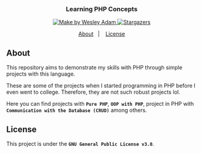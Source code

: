 <h3 align="center">
  Learning PHP Concepts
</h3>

<p align="center">
  <a href="https://github.com/wesleyasilva">
    <img alt="Make by Wesley Adam" src="https://img.shields.io/badge/make%20by-Wesley%20Adam-%2304D361">
  </a>
 <a href="https://github.com/wesleyasilva?tab=stars">
    <img alt="Stargazers" src="https://img.shields.io/github/stars/wesleyasilva/PHP?style=social">
  </a>
</p>

<p align="center">
  <a href="#about">About</a>&nbsp;&nbsp;&nbsp;|&nbsp;&nbsp;&nbsp;
  <a href="#license">License</a>
</p>

## About

This repository aims to demonstrate my skills with PHP through simple projects with this language.

These are some of the projects when I started programming in PHP before I even went to college. Therefore, they are not such robust projects lol.

Here you can find projects with **`Pure PHP`**, **`OOP with PHP`**, project in PHP with **`Communication with the Database (CRUD)`** among others.


## License

This project is under the **`GNU General Public License v3.0`**.
